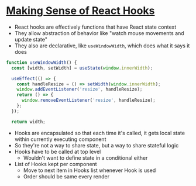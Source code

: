 # [Making Sense of React Hooks](https://medium.com/@dan_abramov/making-sense-of-react-hooks-fdbde8803889)

* React hooks are effectively functions that have React state context
* They allow abstraction of behavior like "watch mouse movements and update state"
* They also are declarative, like `useWindowWidth`, which does what it says it does

```javascript
function useWindowWidth() {
  const [width, setWidth] = useState(window.innerWidth);

  useEffect(() => {
    const handleResize = () => setWidth(window.innerWidth);
    window.addEventListener('resize', handleResize);
    return () => {
      window.removeEventListener('resize', handleResize);
    };
  });

  return width;
```

* Hooks are encapsulated so that each time it's called, it gets local state within currently executing component
* So they're not a way to share state, but a way to share stateful logic
* Hooks have to be called at top level
  * Wouldn't want to define state in a conditional either
* List of Hooks kept per component
  * Move to next item in Hooks list whenever Hook is used
  * Order should be same every render
